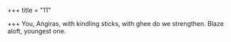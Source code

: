 +++
title = "11"

+++
You, Aṅgiras, with kindling sticks, with ghee do we strengthen. Blaze aloft, youngest one.